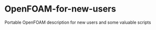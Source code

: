 # OpenFOAM-for-new-users
Portable OpenFOAM description for new users and some valuable scripts 




